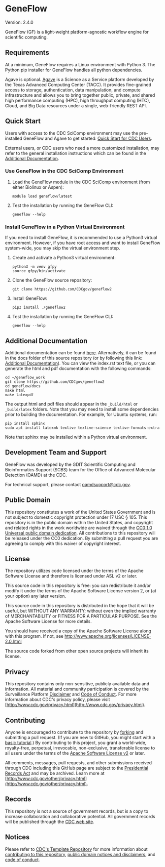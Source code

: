 # GeneFlow

Version: 2.4.0

GeneFlow (GF) is a light-weight platform-agnostic workflow engine for scientific computing.

## Requirements

At a minimum, GeneFlow requires a Linux environment with Python 3. The Python pip installer for GeneFlow handles all python dependencies.

Agave is optional.  [Agave](https://tacc-cloud.readthedocs.io/projects/agave/en/latest/index.html) is a Science as a Service platform developed by the Texas Advanced Computing Center (TACC).  It provides fine-grained access to storage, authentication, data manipulation, and compute infrastructure and allows you to bring together public, private, and shared high performance computing (HPC), high throughput computing (HTC), Cloud, and Big Data resources under a single, web-friendly REST API.

## Quick Start

Users with access to the CDC SciComp environment may use the pre-installed GeneFlow and Agave to get started: [Quick Start for CDC Users](#use-geneflow-in-the-cdc-scicomp-environment).

External users, or CDC users who need a more customized installation, may refer to the general installation instructions which can be found in the [Additional Documentation](#additional-documentation).

### Use GeneFlow in the CDC SciComp Environment

1. Load the GeneFlow module in the CDC SciComp environment (from either Biolinux or Aspen):

    ```
    module load geneflow/latest
    ```

2. Test the installation by running the GeneFlow CLI:

    ```
    geneflow --help
    ```

### Install GeneFlow in a Python Virtual Environment

If you need to install GeneFlow, it is recommended to use a Python3 virtual environment. However, if you have root access and want to install GeneFlow system-wide, you may skip the virtual environment step.

1.  Create and activate a Python3 virtual environment:

    ```
    python3 -m venv gfpy
    source gfpy/bin/activate
    ```

2.  Clone the GeneFlow source repository:

    ```
    git clone https://github.com/CDCgov/geneflow2
    ```

3.  Install GeneFlow:

    ```
    pip3 install ./geneflow2
    ```

4.  Test the installation by running the GeneFlow CLI:

    ```
    geneflow --help
    ```

## Additional Documentation

Additional documentation can be found [here](https://geneflow.gitlab.io/). Alternatively, it can be found in the docs folder of this source repository (or by following this link: [Additional Documentation](docs/index.rst)). You can view the index.rst text file, or you can generate the html and pdf documentation with the following commands:

```
cd ~/geneflow_work
git clone https://github.com/CDCgov/geneflow2
cd geneflow/docs
make html
make latexpdf
```

The output html and pdf files should appear in the `_build/html` or `_build/latex` folders. Note that you may need to install some dependencies prior to building the documentation. For example, for Ubuntu systems, run:

```
pip install sphinx
sudo apt install latexmk texlive texlive-science texlive-formats-extra
```

Note that sphinx may be installed within a Python virtual environment.

## Development Team and Support

GeneFlow was developed by the GDIT Scientific Computing and Bioinformatics Support (SCBS) team for the Office of Advanced Molecular Detection (OAMD) at the CDC.

For technical support, please contact oamdsupport@cdc.gov.
  
## Public Domain

This repository constitutes a work of the United States Government and is not
subject to domestic copyright protection under 17 USC § 105. This repository is in
the public domain within the United States, and copyright and related rights in
the work worldwide are waived through the [CC0 1.0 Universal public domain dedication](https://creativecommons.org/publicdomain/zero/1.0/).
All contributions to this repository will be released under the CC0 dedication. By
submitting a pull request you are agreeing to comply with this waiver of
copyright interest.

## License

The repository utilizes code licensed under the terms of the Apache Software
License and therefore is licensed under ASL v2 or later.

This source code in this repository is free: you can redistribute it and/or modify it under
the terms of the Apache Software License version 2, or (at your option) any
later version.

This source code in this repository is distributed in the hope that it will be useful, but WITHOUT ANY
WARRANTY; without even the implied warranty of MERCHANTABILITY or FITNESS FOR A
PARTICULAR PURPOSE. See the Apache Software License for more details.

You should have received a copy of the Apache Software License along with this
program. If not, see http://www.apache.org/licenses/LICENSE-2.0.html

The source code forked from other open source projects will inherit its license.

## Privacy

This repository contains only non-sensitive, publicly available data and
information. All material and community participation is covered by the
Surveillance Platform [Disclaimer](https://github.com/CDCgov/template/blob/master/DISCLAIMER.md)
and [Code of Conduct](https://github.com/CDCgov/template/blob/master/code-of-conduct.md).
For more information about CDC's privacy policy, please visit [http://www.cdc.gov/privacy.html](http://www.cdc.gov/privacy.html).

## Contributing

Anyone is encouraged to contribute to the repository by [forking](https://help.github.com/articles/fork-a-repo)
and submitting a pull request. (If you are new to GitHub, you might start with a
[basic tutorial](https://help.github.com/articles/set-up-git).) By contributing
to this project, you grant a world-wide, royalty-free, perpetual, irrevocable,
non-exclusive, transferable license to all users under the terms of the
[Apache Software License v2](http://www.apache.org/licenses/LICENSE-2.0.html) or
later.

All comments, messages, pull requests, and other submissions received through
CDC including this GitHub page are subject to the [Presidential Records Act](http://www.archives.gov/about/laws/presidential-records.html)
and may be archived. Learn more at [http://www.cdc.gov/other/privacy.html](http://www.cdc.gov/other/privacy.html).

## Records

This repository is not a source of government records, but is a copy to increase
collaboration and collaborative potential. All government records will be
published through the [CDC web site](http://www.cdc.gov).

## Notices

Please refer to [CDC's Template Repository](https://github.com/CDCgov/template)
for more information about [contributing to this repository](https://github.com/CDCgov/template/blob/master/CONTRIBUTING.md),
[public domain notices and disclaimers](https://github.com/CDCgov/template/blob/master/DISCLAIMER.md),
and [code of conduct](https://github.com/CDCgov/template/blob/master/code-of-conduct.md).

